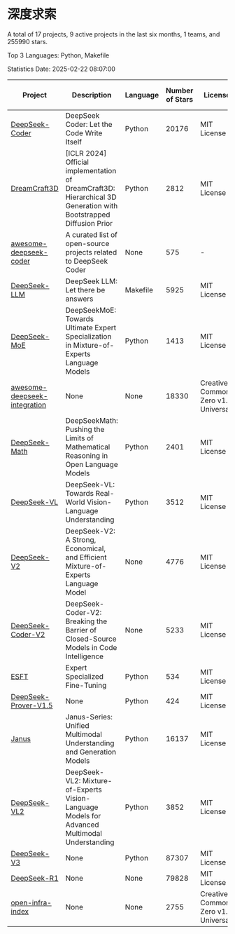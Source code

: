 # 深度求索

A total of 17 projects, 9 active projects in the last six months, 1 teams, and 255990 stars.

Top 3 Languages: Python, Makefile

Statistics Date: 2025-02-22 08:07:00

| Project | Description | Language | Number of Stars | License | Creation Date | Last Updated Date | Last Pushed Date |
| --- | --- | --- | --- | --- | --- | --- | --- |
| [DeepSeek-Coder](https://github.com/deepseek-ai/DeepSeek-Coder) | DeepSeek Coder: Let the Code Write Itself | Python | 20176 | MIT License | 2023-10-20 | 2025-02-22 | 2024-05-21 |
| [DreamCraft3D](https://github.com/deepseek-ai/DreamCraft3D) | [ICLR 2024] Official implementation of DreamCraft3D: Hierarchical 3D Generation with Bootstrapped Diffusion Prior | Python | 2812 | MIT License | 2023-10-23 | 2025-02-22 | 2024-08-21 |
| [awesome-deepseek-coder](https://github.com/deepseek-ai/awesome-deepseek-coder) | A curated list of open-source projects related to DeepSeek Coder | None | 575 | - | 2023-11-06 | 2025-02-21 | 2024-04-03 |
| [DeepSeek-LLM](https://github.com/deepseek-ai/DeepSeek-LLM) | DeepSeek LLM: Let there be answers | Makefile | 5925 | MIT License | 2023-11-29 | 2025-02-22 | 2024-02-04 |
| [DeepSeek-MoE](https://github.com/deepseek-ai/DeepSeek-MoE) | DeepSeekMoE: Towards Ultimate Expert Specialization in Mixture-of-Experts Language Models | Python | 1413 | MIT License | 2024-01-02 | 2025-02-22 | 2024-01-16 |
| [awesome-deepseek-integration](https://github.com/deepseek-ai/awesome-deepseek-integration) | None | None | 18330 | Creative Commons Zero v1.0 Universal | 2024-01-11 | 2025-02-22 | 2025-02-21 |
| [DeepSeek-Math](https://github.com/deepseek-ai/DeepSeek-Math) | DeepSeekMath: Pushing the Limits of Mathematical Reasoning in Open Language Models | Python | 2401 | MIT License | 2024-02-05 | 2025-02-22 | 2024-04-15 |
| [DeepSeek-VL](https://github.com/deepseek-ai/DeepSeek-VL) | DeepSeek-VL: Towards Real-World Vision-Language Understanding | Python | 3512 | MIT License | 2024-03-07 | 2025-02-22 | 2024-04-24 |
| [DeepSeek-V2](https://github.com/deepseek-ai/DeepSeek-V2) | DeepSeek-V2: A Strong, Economical, and Efficient Mixture-of-Experts Language Model | None | 4776 | MIT License | 2024-04-22 | 2025-02-22 | 2024-09-25 |
| [DeepSeek-Coder-V2](https://github.com/deepseek-ai/DeepSeek-Coder-V2) | DeepSeek-Coder-V2: Breaking the Barrier of Closed-Source Models in Code Intelligence | None | 5233 | MIT License | 2024-06-14 | 2025-02-22 | 2024-09-24 |
| [ESFT](https://github.com/deepseek-ai/ESFT) | Expert Specialized Fine-Tuning | Python | 534 | MIT License | 2024-07-04 | 2025-02-22 | 2024-09-22 |
| [DeepSeek-Prover-V1.5](https://github.com/deepseek-ai/DeepSeek-Prover-V1.5) | None | Python | 424 | MIT License | 2024-08-15 | 2025-02-21 | 2024-08-16 |
| [Janus](https://github.com/deepseek-ai/Janus) | Janus-Series: Unified Multimodal Understanding and Generation Models | Python | 16137 | MIT License | 2024-10-18 | 2025-02-22 | 2025-02-01 |
| [DeepSeek-VL2](https://github.com/deepseek-ai/DeepSeek-VL2) | DeepSeek-VL2: Mixture-of-Experts Vision-Language Models for Advanced Multimodal Understanding | Python | 3852 | MIT License | 2024-12-13 | 2025-02-22 | 2025-02-20 |
| [DeepSeek-V3](https://github.com/deepseek-ai/DeepSeek-V3) | None | Python | 87307 | MIT License | 2024-12-26 | 2025-02-22 | 2025-02-18 |
| [DeepSeek-R1](https://github.com/deepseek-ai/DeepSeek-R1) | None | None | 79828 | MIT License | 2025-01-20 | 2025-02-22 | 2025-02-18 |
| [open-infra-index](https://github.com/deepseek-ai/open-infra-index) | None | None | 2755 | Creative Commons Zero v1.0 Universal | 2025-02-21 | 2025-02-22 | 2025-02-21 |
